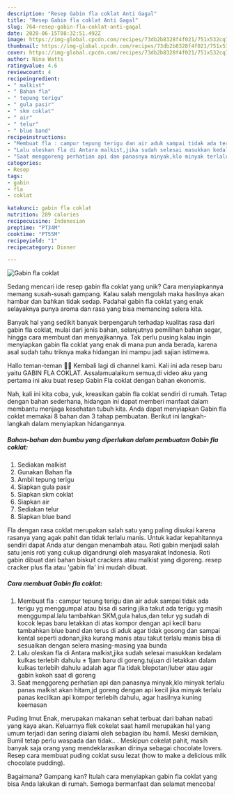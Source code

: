 ```yaml
---
description: "Resep Gabin fla coklat Anti Gagal"
title: "Resep Gabin fla coklat Anti Gagal"
slug: 764-resep-gabin-fla-coklat-anti-gagal
date: 2020-06-15T08:32:51.492Z
image: https://img-global.cpcdn.com/recipes/73db2b8328f4f021/751x532cq70/gabin-fla-coklat-foto-resep-utama.jpg
thumbnail: https://img-global.cpcdn.com/recipes/73db2b8328f4f021/751x532cq70/gabin-fla-coklat-foto-resep-utama.jpg
cover: https://img-global.cpcdn.com/recipes/73db2b8328f4f021/751x532cq70/gabin-fla-coklat-foto-resep-utama.jpg
author: Nina Watts
ratingvalue: 4.6
reviewcount: 4
recipeingredient:
- " malkist"
- " Bahan fla"
- " tepung terigu"
- " gula pasir"
- " skm coklat"
- " air"
- " telur"
- " blue band"
recipeinstructions:
- "Membuat fla : campur tepung terigu dan air aduk sampai tidak ada terigu yg menggumpal atau bisa di saring jika takut ada terigu yg masih menggumpal.lalu tambahkan SKM,gula halus,dan telur yg sudah di kocok lepas baru letakkan di atas kompor dengan api kecil baru tambahkan blue band dan terus di aduk agar tidak gosong dan sampai kental seperti adonan,jika kurang manis atau takut terlalu manis bisa di sesuaikan dengan selera masing-masing yaa bunda"
- "Lalu oleskan fla di Antara malkist,jika sudah selesai masukkan kedalam kulkas terlebih dahulu ± 1jam baru di goreng.tujuan di letakkan dalam kulkas terlebih dahulu adalah agar fla tidak blepotan/luber atau agar gabin kokoh saat di goreng"
- "Saat menggoreng perhatian api dan panasnya minyak,klo minyak terlalu panas malkist akan hitam,jd goreng dengan api kecil jika minyak terlalu panas kecilkan api kompor terlebih dahulu, agar hasilnya kuning keemasan"
categories:
- Resep
tags:
- gabin
- fla
- coklat

katakunci: gabin fla coklat 
nutrition: 289 calories
recipecuisine: Indonesian
preptime: "PT34M"
cooktime: "PT55M"
recipeyield: "1"
recipecategory: Dinner

---
```



![Gabin fla coklat](https://img-global.cpcdn.com/recipes/73db2b8328f4f021/751x532cq70/gabin-fla-coklat-foto-resep-utama.jpg)

Sedang mencari ide resep gabin fla coklat yang unik? Cara menyiapkannya memang susah-susah gampang. Kalau salah mengolah maka hasilnya akan hambar dan bahkan tidak sedap. Padahal gabin fla coklat yang enak selayaknya punya aroma dan rasa yang bisa memancing selera kita.

Banyak hal yang sedikit banyak berpengaruh terhadap kualitas rasa dari gabin fla coklat, mulai dari jenis bahan, selanjutnya pemilihan bahan segar, hingga cara membuat dan menyajikannya. Tak perlu pusing kalau ingin menyiapkan gabin fla coklat yang enak di mana pun anda berada, karena asal sudah tahu triknya maka hidangan ini mampu jadi sajian istimewa.

Hallo teman-teman 👋🏻 Kembali lagi di channel kami. Kali ini ada resep baru yaitu GABIN FLA COKLAT. Assalamualaikum semua,di video aku yang pertama ini aku buat resep Gabin Fla coklat dengan bahan ekonomis.


Nah, kali ini kita coba, yuk, kreasikan gabin fla coklat sendiri di rumah. Tetap dengan bahan sederhana, hidangan ini dapat memberi manfaat dalam membantu menjaga kesehatan tubuh kita. Anda dapat menyiapkan Gabin fla coklat memakai 8 bahan dan 3 tahap pembuatan. Berikut ini langkah-langkah dalam menyiapkan hidangannya.

<!--inarticleads1-->

##### Bahan-bahan dan bumbu yang diperlukan dalam pembuatan Gabin fla coklat:

1. Sediakan  malkist
1. Gunakan  Bahan fla
1. Ambil  tepung terigu
1. Siapkan  gula pasir
1. Siapkan  skm coklat
1. Siapkan  air
1. Sediakan  telur
1. Siapkan  blue band


Fla dengan rasa coklat merupakan salah satu yang paling disukai karena rasanya yang agak pahit dan tidak terlalu manis. Untuk kadar kepahitannya sendiri dapat Anda atur dengan menambah atau. Roti gabin menjadi salah satu jenis roti yang cukup digandrungi oleh masyarakat Indonesia. Roti gabin dibuat dari bahan biskuit crackers atau malkist yang digoreng. resep cracker plus fla atau &#39;gabin fla&#39; ini mudah dibuat. 

<!--inarticleads2-->

##### Cara membuat Gabin fla coklat:

1. Membuat fla : campur tepung terigu dan air aduk sampai tidak ada terigu yg menggumpal atau bisa di saring jika takut ada terigu yg masih menggumpal.lalu tambahkan SKM,gula halus,dan telur yg sudah di kocok lepas baru letakkan di atas kompor dengan api kecil baru tambahkan blue band dan terus di aduk agar tidak gosong dan sampai kental seperti adonan,jika kurang manis atau takut terlalu manis bisa di sesuaikan dengan selera masing-masing yaa bunda
1. Lalu oleskan fla di Antara malkist,jika sudah selesai masukkan kedalam kulkas terlebih dahulu ± 1jam baru di goreng.tujuan di letakkan dalam kulkas terlebih dahulu adalah agar fla tidak blepotan/luber atau agar gabin kokoh saat di goreng
1. Saat menggoreng perhatian api dan panasnya minyak,klo minyak terlalu panas malkist akan hitam,jd goreng dengan api kecil jika minyak terlalu panas kecilkan api kompor terlebih dahulu, agar hasilnya kuning keemasan


Puding Imut Enak, merupakan makanan sehat terbuat dari bahan nabati yang kaya akan. Keluarnya flek cokelat saat hamil merupakan hal yang umum terjadi dan sering dialami oleh sebagian ibu hamil. Meski demikian, Bumil tetap perlu waspada dan tidak.. . Meskipun cokelat pahit, masih banyak saja orang yang mendeklarasikan dirinya sebagai chocolate lovers. Resep cara membuat puding coklat susu lezat (how to make a delicious milk chocolate pudding). 

Bagaimana? Gampang kan? Itulah cara menyiapkan gabin fla coklat yang bisa Anda lakukan di rumah. Semoga bermanfaat dan selamat mencoba!
